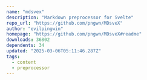 ```yaml
---
name: "mdsvex"
description: "Markdown preprocessor for Svelte"
repo_url: "https://github.com/pngwn/MDsveX"
author: "evilpingwin"
homepage: "https://github.com/pngwn/MDsveX#readme"
downloads: 36802
dependents: 34
updated: "2025-03-06T05:11:46.287Z"
tags: 
  - content
  - preprocessor
---
```

